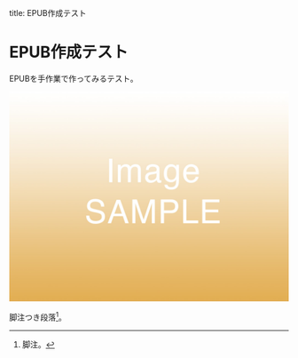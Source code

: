 title: EPUB作成テスト

# EPUB作成テスト

EPUBを手作業で作ってみるテスト。

![サンプル画像](images/image-sample.jpg)

脚注つき段落[^fnhello]。

[^fnhello]: 脚注。

